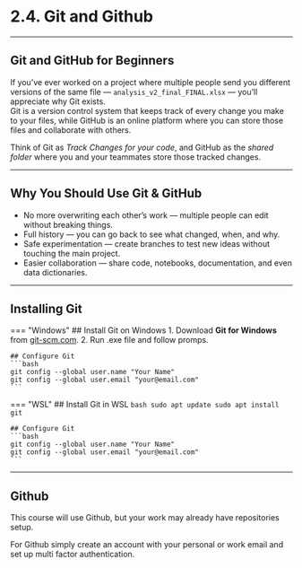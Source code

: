 # 2.4. Git and Github

---

## Git and GitHub for Beginners

If you’ve ever worked on a project where multiple people send you different versions of the same file — `analysis_v2_final_FINAL.xlsx` — you’ll appreciate why Git exists.  
Git is a version control system that keeps track of every change you make to your files, while GitHub is an online platform where you can store those files and collaborate with others.

Think of Git as *Track Changes for your code*, and GitHub as the *shared folder* where you and your teammates store those tracked changes.

---

## Why You Should Use Git & GitHub

- No more overwriting each other’s work — multiple people can edit without breaking things.
- Full history — you can go back to see what changed, when, and why.
- Safe experimentation — create branches to test new ideas without touching the main project.
- Easier collaboration — share code, notebooks, documentation, and even data dictionaries.

---

## Installing Git

=== "Windows"
    ## Install Git on Windows
    1. Download **Git for Windows** from [git-scm.com](https://git-scm.com/download/win).
    2. Run .exe file and follow promps.

    ## Configure Git
    ```bash
    git config --global user.name "Your Name"
    git config --global user.email "your@email.com"
    ```

=== "WSL"
    ## Install Git in WSL
    ```bash
    sudo apt update
    sudo apt install git
    ```

    ## Configure Git
    ```bash
    git config --global user.name "Your Name"
    git config --global user.email "your@email.com"
    ```

---

## Github 

This course will use Github, but your work may already have repositories setup.

For Github simply create an account with your personal or work email and set up multi factor authentication.

